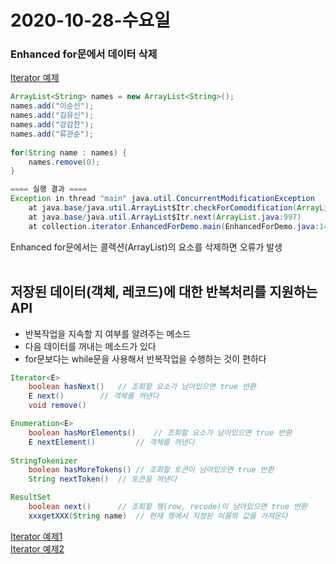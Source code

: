 # 2020-10-28-수요일
  
### Enhanced for문에서 데이터 삭제
[Iterator 예제](https://github.com/yoojeebee/api/collection/iterator/EnhancedForDemo.java)
```java
ArrayList<String> names = new ArrayList<String>();
names.add("이순신");
names.add("김유신");
names.add("강감찬");
names.add("류관순");
		
for(String name : names) {
	names.remove(0);
}

==== 실행 결과 ====
Exception in thread "main" java.util.ConcurrentModificationException
	at java.base/java.util.ArrayList$Itr.checkForComodification(ArrayList.java:1043)
	at java.base/java.util.ArrayList$Itr.next(ArrayList.java:997)
	at collection.iterator.EnhancedForDemo.main(EnhancedForDemo.java:14)
```
Enhanced for문에서는 콜렉션(ArrayList)의 요소를 삭제하면 오류가 발생
<br/>
<br/>  
## 저장된 데이터(객체, 레코드)에 대한 반복처리를 지원하는 API
- 반복작업을 지속할 지 여부를 알려주는 메소드
- 다음 데이터를 꺼내는 메소드가 있다
- for문보다는 while문을 사용해서 반복작업을 수행하는 것이 편하다

```java
Iterator<E>
	boolean hasNext()	// 조회할 요소가 남아있으면 true 반환
	E next()		// 객체를 꺼낸다
	void remove()		

Enumeration<E>
	boolean hasMorElements()	// 조회할 요소가 남아있으면 true 반환
	E nextElement()			// 객체를 꺼낸다
	
StringTokenizer
	boolean hasMoreTokens()	// 조회할 토큰이 남아있으면 true 반환
	String nextToken()	// 토큰을 꺼낸다

ResultSet
	boolean next()		// 조회할 행(row, recode)이 남아있으면 true 반환
	xxxgetXXX(String name)	// 현재 행에서 지정된 이름의 값을 가져온다
```
[Iterator 예제1](https://github.com/yoojeebee/api/collection/iterator/IteratorDemo1.java)
<br/>
[Iterator 예제2](https://github.com/yoojeebee/api/collection/iterator/IteratorDemo2.java)
